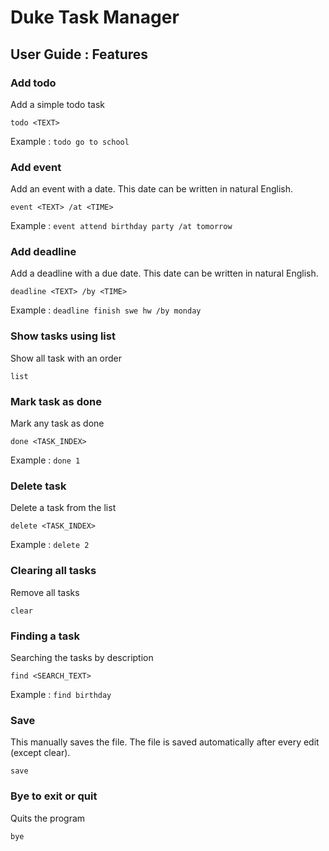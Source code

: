 # Duke Task Manager

## User Guide : Features

### Add todo

Add a simple todo task

`todo <TEXT> `

Example : `todo go to school `

### Add event

Add an event with a date. This date can be written in natural English.

`event <TEXT> /at <TIME>`

Example : `event attend birthday party /at tomorrow`


### Add deadline

Add a deadline with a due date. This date can be written in natural English.

`deadline <TEXT> /by <TIME>`

Example : `deadline finish swe hw /by monday`

### Show tasks using list

Show all task with an order

`list`

### Mark task as done

Mark any task as done

`done <TASK_INDEX>`

Example : `done 1`

### Delete task

Delete a task from the list

`delete <TASK_INDEX>`

Example : `delete 2`

### Clearing all tasks

Remove all tasks

`clear`

### Finding a task

Searching the tasks by description

`find <SEARCH_TEXT>`

Example : `find birthday`

### Save

This manually saves the file. The file is saved automatically after every edit (except clear).

`save`

### Bye to exit or quit

Quits the program

`bye`